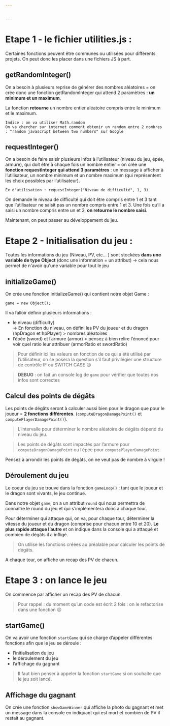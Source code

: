 ```yaml
---


---
```


<h1 id="etape-1---le-fichier-utilities.js-">Etape 1 - le fichier utilities.js :</h1>

Certaines fonctions peuvent être communes ou utilisées pour différents projets. On peut donc les placer dans une fichiers JS à part.

<h2 id="getrandominteger">getRandomInteger()</h2>
<p>On a besoin à plusieurs reprise de générer des nombres aléatoires = on crée donc une fonction getRandomInteger qui attend 2 paramètres : <strong>un minimum et un maximum</strong>.</p>
<p>La fonction <strong>retourne</strong> un nombre entier aléatoire compris entre le minimum et le maximum.</p>
<pre><code>Indice : on va utiliser Math.random
On va chercher sur internet comment obtenir un random entre 2 nombres : "random javascript between two numbers" sur Google
</code></pre>
<h2 id="requestinteger">requestInteger()</h2>
<p>On a besoin de faire saisir plusieurs infos à l’utilisateur (niveau du jeu, épée, armure), qui doit être à chaque fois un nombre entier = on crée une <strong>fonction requestInteger qui attend 3 paramètres</strong> : un message à afficher à l’utilisateur, un nombre minimum et un nombre maximum (qui représentent les choix possibles par l’utilisateur).</p>
<pre><code>Ex d'utilisation : requestInteger("Niveau de difficulté", 1, 3) 
</code></pre>
<p>On demande le niveau de difficulté qui doit être compris entre 1 et 3 tant que l’utilisateur ne saisit pas un nombre compris entre 1 et 3. Une fois qu’il a saisi un nombre compris entre un et 3, <strong>on retourne le nombre saisi</strong>.</p>
<p>Maintenant, on peut passer au développement du jeu.</p>
<h1 id="etape-2---initialisation-du-jeu-">Etape 2 - Initialisation du jeu :</h1>
<p>Toutes les informations du jeu (Niveau, PV, etc… ) sont stockées <strong>dans une variable de type Object</strong> (donc une information = un attribut) -> cela nous permet de n'avoir qu'une variable pour tout le jeu</p>
<h2 id="initializegame">initializeGame()</h2>
<p>On crée une fonction initializeGame() qui contient notre objet Game :</p>
<pre><code>game = new Object();
</code></pre>
<p>Il va falloir définir plusieurs informations :</p>
<ul>
<li>le niveau (difficulty)<br>
-&gt; En fonction du niveau, on défini les PV du joueur et du dragon (hpDragon et hpPlayer) &gt; nombres aléatoires</li>
<li>l’épée (sword) et l’armure (armor) &gt; pensez à bien relire l’énoncé pour voir quel ratio leur attribuer (armorRatio et swordRatio)</li>
</ul>
<blockquote>
<p>Pour définir ici les valeurs en fonction de ce qui a été utilisé par l’utilisateur, on se posera la question s’il faut privilégier une structure de contrôle IF ou SWITCH CASE 😉</p>
</blockquote>
<blockquote>
<p><strong>DEBUG</strong> : on fait un console log de <code>game</code> pour vérifier que toutes nos infos sont correctes</p>
</blockquote>
<h2 id="calcul-des-points-de-dégâts">Calcul des points de dégâts</h2>
<p>Les points de dégâts seront à calculer aussi bien pour le dragon que pour le joueur = <strong>2 fonctions différentes</strong>. (<code>computeDragonDamagePoint()</code> et <code>computePlayerDamagePoint()</code>).</p>
<blockquote>
<p>L’intervalle pour déterminer le nombre aléatoire de dégâts dépend du niveau du jeu.</p>
</blockquote>
<blockquote>
<p>Les points de dégâts sont impactés par l’armure pour <code>computeDragonDamagePoint</code> ou l’épée pour <code>computePlayerDamagePoint</code>.</p>
</blockquote>
<p>Pensez à arrondir les points de dégâts, on ne veut pas de nombre à virgule !</p>
<h2 id="déroulement-du-jeu">Déroulement du jeu</h2>
<p>Le coeur du jeu se trouve dans la fonction <code>gameLoop()</code> : tant que le joueur et le dragon sont vivants, le jeu continue.</p>
<p>Dans notre objet <code>game</code>, on a un attribut <code>round</code> qui nous permettra de connaitre le round du jeu et qui s’implémentera donc à chaque tour.</p>
<p>Pour déterminer qui attaque qui, on va, pour chaque tour, déterminer la vitesse du joueur et du dragon (comprise pour chacun entre 10 et 20). <strong>Le plus rapide attaque l’autre</strong> et on indique dans la console qui a attaqué et combien de dégâts il a infligé.</p>
<blockquote>
<p>On utilise les fonctions créées au préalable pour calculer les points de dégâts.</p>
</blockquote>
<p>A chaque tour, on affiche un recap des PV de chacun.</p>
<h1 id="etape-3--on-lance-le-jeu">Etape 3 : on lance le jeu</h1>
<p>On commence par afficher un recap des PV de chacun.</p>
<blockquote>
<p>Pour rappel : du moment qu’un code est écrit 2 fois : on le refactorise dans une fonction 😉</p>
</blockquote>
<h2 id="startgame">startGame()</h2>
<p>On va avoir une fonction <code>startGame</code> qui se charge d’appeler différentes fonctions afin que le jeu se déroule :</p>
<ul>
<li>l’initialisation du jeu</li>
<li>le déroulement du jeu</li>
<li>l’affichage du gagnant</li>
</ul>
<blockquote>
<p>Il faut bien penser à appeler la fonction <code>startGame</code> si on souhaite que le jeu soit lancé.</p>
</blockquote>
<h2 id="affichage-du-gagnant">Affichage du gagnant</h2>
<p>On crée une fonction <code>showGameWinner</code> qui affiche la photo du gagnant et met un message dans la console en indiquant qui est mort et combien de PV il restait au gagnant.</p>

